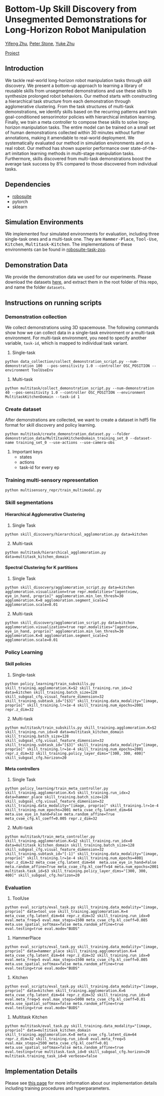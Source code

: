# Bottom-Up Skill Discovery from Unsegmented Demonstrations for Long-Horizon Robot Manipulation
[Yifeng Zhu](https://www.cs.utexas.edu/~yifengz), [Peter Stone](https://www.cs.utexas.edu/~pstone), [Yuke Zhu](https://www.cs.utexas.edu/~yukez/)


[Project](https://ut-austin-rpl.github.io/rpl-BUDS/)  <!-- | [arxiv](http://arxiv.org/abs/2109.13841)  -->


## Introduction
We tackle real-world long-horizon robot manipulation tasks through skill discovery. We present a bottom-up approach to learning a library of reusable skills from unsegmented demonstrations and use these skills to synthesize prolonged robot behaviors. Our method starts with constructing a hierarchical task structure from each demonstration through agglomerative clustering. From the task structures of multi-task demonstrations, we identify skills based on the recurring patterns and train goal-conditioned sensorimotor policies with hierarchical imitation learning. Finally, we train a meta controller to compose these skills to solve long-horizon manipulation tasks. The entire model can be trained on a small set of human demonstrations collected within 30 minutes without further annotations, making it amendable to real-world deployment. We systematically evaluated our method in simulation environments and on a real robot. Our method has shown superior performance over state-of-the-art imitation learning methods in multi-stage manipulation tasks. Furthermore, skills discovered from multi-task demonstrations boost the average task success by 8% compared to those discovered from individual tasks.

## Dependencies
- [robosuite](https://github.com/ARISE-Initiative/robosuite/)
- pytorch
- sklearn

## Simulation Environments
We implemented four simulated environments for evaluation, including three single-task ones and a
multi-task one. They are <tt>Hammer-Place</tt>, <tt>Tool-Use</tt>,
<tt>Kitchen</tt>, <tt>Multitask-Kitchen</tt>. The implementations of these environments can be found in 
[robosuite-task-zoo](https://github.com/ARISE-Initiative/robosuite-task-zoo). 


## Demonstration Data
We provide the demonstration data we used for our experiments. Please download the datasets [here](https://utexas.box.com/shared/static/om0pegpm0hdi12clydau36d3vy0yz516.zip), and extract them in the root folder of this repo, and name the folder `datasets`.


## Instructions on running scripts


### Demonstration collection

We collect demonstrations using 3D spacemouse. The following commands
show how we can collect data in a single-task environment or a
multi-task environment. For multi-task environment, you need to
specify another variable, `task-id`, which is mapped to indiividual
task variant.

1. Single-task


```shell
python data_collection/collect_demonstration_script.py --num-demonstration 100  --pos-sensitivity 1.0 --controller OSC_POSITION --environment ToolUseEnv
```


1. Multi-task

``` shell
python multitask/collect_demonstration_script.py --num-demonstration 40 --pos-sensitivity 1.0 --controller OSC_POSITION --environment MultitaskKitchenDomain --task-id 1
```


### Create dataset

After demonstrations are collected, we want to create a dataset in
hdf5 file format for skill discovery and policy learning.


``` shell
python multitask/create_demonstration_dataset.py --folder demonstration_data/MultitaskKitchenDomain_training_set_0 --dataset-name training_set_0 --use-actions --use-camera-obs 
```

1. Important keys
   - states
   - actions
   - task-id for every ep


### Training multi-sensory representation

```
python multisensory_repr/train_multimodal.py
```

### Skill segmentations
#### Hierarchical Agglomerative Clustering
1. Single Task
``` shell
python skill_discovery/hierarchical_agglomoration.py data=kitchen
```

2. Multi-task

``` shell
python multitask/hierarchical_agglomoration.py data=multitask_kitchen_domain
```

#### Spectral Clustering for K partitions
1. Single Task

``` shell
python skill_disocvery/agglomoration_script.py data=kitchen agglomoration.visualization=true repr.modalities="[agentview, eye_in_hand, proprio]" agglomoration.min_len_thresh=30 agglomoration.K=8 agglomoration.segment_scale=2 agglomoration.scale=0.01
```

2. Multi-task

``` shell
python skill_discovery/agglomoration_script.py data=kitchen agglomoration.visualization=true repr.modalities="[agentview, eye_in_hand, proprio]" agglomoration.min_len_thresh=30 agglomoration.K=8 agglomoration.segment_scale=2 agglomoration.scale=0.01
```

### Policy Learning



#### Skill policies
1. Single-task 

``` shell
python policy_learning/train_subskills.py skill_training.agglomoration.K=$2 skill_training.run_idx=2 data=kitchen skill_training.batch_size=128 skill_subgoal_cfg.visual_feature_dimension=32 skill_training.subtask_id="[$3]" skill_training.data_modality="[image, proprio]" skill_training.lr=1e-4 skill_training.num_epochs=2001 repr.z_dim=32
```

2. Multi-task

``` shell
python multitask/train_subskills.py skill_training.agglomoration.K=$2 skill_training.run_idx=0 data=multitask_kitchen_domain skill_training.batch_size=128 skill_subgoal_cfg.visual_feature_dimension=32 skill_training.subtask_id="[$3]" skill_training.data_modality="[image, proprio]" skill_training.lr=1e-4 skill_training.num_epochs=2001 repr.z_dim=32 skill_training.policy_layer_dims="[300, 300, 400]" skill_subgoal_cfg.horizon=20
```


#### Meta controllers

1. Single Task
``` shell
python policy_learning/train_meta_controller.py skill_training.agglomoration.K=5 skill_training.run_idx=2 data=hammer_place skill_training.batch_size=128 skill_subgoal_cfg.visual_feature_dimension=32 skill_training.data_modality="[image, proprio]" skill_training.lr=1e-4 skill_training.num_epochs=2001 meta_cvae_cfg.latent_dim=64  meta.use_eye_in_hand=False meta.random_affine=True meta_cvae_cfg.kl_coeff=0.005 repr.z_dim=32
```

2. Multi-task
``` shell
python multitask/train_meta_controller.py skill_training.agglomoration.K=$2 skill_training.run_idx=0 data=multitask_kitchen_domain skill_training.batch_size=128 skill_subgoal_cfg.visual_feature_dimension=32 skill_training.subtask_id="[-1]" skill_training.data_modality="[image, proprio]" skill_training.lr=1e-4 skill_training.num_epochs=4001 repr.z_dim=32 meta_cvae_cfg.latent_dim=64  meta.use_eye_in_hand=False meta.random_affine=True meta_cvae_cfg.kl_coeff=$4 meta.num_epochs=2001 multitask.task_id=$3 skill_training.policy_layer_dims="[300, 300, 400]" skill_subgoal_cfg.horizon=20
```

### Evaluation
1. ToolUse

``` shell
python eval_scripts/eval_task.py skill_training.data_modality="[image, proprio]" data=tool_use skill_training.agglomoration.K=4 meta_cvae_cfg.latent_dim=64 repr.z_dim=32 skill_training.run_idx=0 eval.meta_freq=5 eval.max_steps=1500 meta_cvae_cfg.kl_coeff=0.005  meta.use_spatial_softmax=false meta.random_affine=true eval.testing=true eval.mode="BUDS"
```

1. HammerPlace

```shell
python eval_scripts/eval_task.py skill_training.data_modality="[image, proprio]" data=hammer_place skill_training.agglomoration.K=4 meta_cvae_cfg.latent_dim=64 repr.z_dim=32 skill_training.run_idx=0 eval.meta_freq=5 eval.max_steps=1500 meta_cvae_cfg.kl_coeff=0.005  meta.use_spatial_softmax=false meta.random_affine=true eval.testing=true eval.mode="BUDS"
```

1. Kitchen

```  shell
python eval_scripts/eval_task.py skill_training.data_modality="[image, proprio]" data=kitchen skill_training.agglomoration.K=6 meta_cvae_cfg.latent_dim=64 repr.z_dim=32 skill_training.run_idx=0 eval.meta_freq=5 eval.max_steps=5000 meta_cvae_cfg.kl_coeff=0.01  meta.use_spatial_softmax=false meta.random_affine=true eval.testing=true eval.mode="BUDS"
```


1. Multitask Kitchen

``` shell
python multitask/eval_task.py skill_training.data_modality="[image, proprio]" data=multitask_kitchen_domain skill_training.agglomoration.K=8 meta_cvae_cfg.latent_dim=64 repr.z_dim=32 skill_training.run_idx=0 eval.meta_freq=5 eval.max_steps=2500 meta_cvae_cfg.kl_coeff=0.01  meta.use_spatial_softmax=false meta.random_affine=true eval.testing=true multitask.task_id=0 skill_subgoal_cfg.horizon=20 multitask.training_task_id=0 verbose=false
```

## Implementation Details
Please see [this page](implementation_details.ipynb) for more information about our implementation details including training procedures and hyperparameters.
